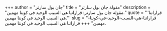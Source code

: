 +++
author = "جان بول سارتر"
title = "مقولة جان بول سارتر"
description = "مقولة جان بول سارتر: قراراتنا هي السبب الوحيد في كوننا مهمين."
quote = '''قراراتنا هي السبب الوحيد في كوننا مهمين.'''
slug = "قراراتنا-هي-السبب-الوحيد-في-كوننا-مهمين"
+++
قراراتنا هي السبب الوحيد في كوننا مهمين.

